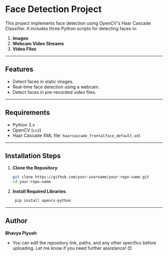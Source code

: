# Face Detection Project

This project implements face detection using OpenCV's Haar Cascade Classifier. It includes three Python scripts for detecting faces in:

1. **Images**
2. **Webcam Video Streams**
3. **Video Files**

---

## Features

- Detect faces in static images.
- Real-time face detection using a webcam.
- Detect faces in pre-recorded video files.

---

## Requirements

- Python 3.x
- OpenCV (`cv2`)
- Haar Cascade XML file: `haarcascade_frontalface_default.xml`

---

## Installation Steps

1. **Clone the Repository**:
   ```bash
   git clone https://github.com/your-username/your-repo-name.git
   cd your-repo-name
   ```
2. **Install Required Libraries**:
   ```bash
    pip install opencv-python
   ```
--- 

## Author
**Bhavya Piyush**
- You can edit the repository link, paths, and any other specifics before uploading. Let me know if you need further assistance! 😊

